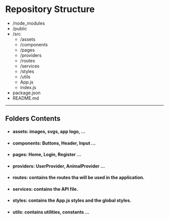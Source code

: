 # Repository Structure

- /node_modules
- /public
- /src
  - /assets
  - /components
  - /pages
  - /providers
  - /routes
  - /services
  - /styles
  - /utils
  - App.js
  - index.js
- package.json
- README.md

---

## Folders Contents

- #### assets: images, svgs, app logo, ...

- #### components: Buttons, Header, Input ...

- #### pages: Home, Login, Register ...

- #### providers: UserProvider, AnimalProvider ...

- #### routes: contains the routes tha will be used in the application.

- #### services: contains the API file.

- #### styles: contains the App.js styles and the global styles.

- #### utils: contains utilities, constants ...
